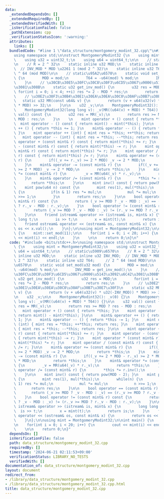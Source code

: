 ```yaml
---
data:
  _extendedDependsOn: []
  _extendedRequiredBy: []
  _extendedVerifiedWith: []
  _isVerificationFailed: false
  _pathExtension: cpp
  _verificationStatusIcon: ':warning:'
  attributes:
    links: []
  bundledCode: "#line 1 \"data_structure/montgomery_modint_32.cpp\"\n#include <bits/stdc++.h>\n\
    using namespace std;\n\nstruct MontgomeryModint32 {\n    using mint = MontgomeryModint32;\n\
    \    using u32 = uint32_t;\n    using u64 = uint64_t;\n\n    // static\u5909\u6570\
    \n    // R = 2 ^ 32\n    static inline u32 MOD;\n    static inline u32 INV_MOD;\
    \  // INV_MOD * MOD \u2261 1 (mod 2 ^ 32)\n    static inline u32 T64;     // 2\
    \ ^ 64 (mod MOD)\n\n    // static\u95A2\u6570\n    static void set_mod(u32 mod)\
    \ {\n        MOD = mod;\n        T64 = -u64(mod) % mod;\n        INV_MOD = get_inv_mod();\n\
    \    }\n    // \u30CB\u30E5\u30FC\u30C8\u30F3\u6CD5\u3067\u9006\u5143\u3092\u6C42\
    \u3081\u308B\n    static u32 get_inv_mod() {\n        u32 res = MOD;\n       \
    \ for(int i = 0; i < 4; ++i) res *= 2 - MOD * res;\n        return res;\n    }\n\
    \    // \u30E2\u30F3\u30B4\u30E1\u30EA\u30EA\u30C0\u30AF\u30B7\u30E7\u30F3\n \
    \   static u32 MR(const u64& v) {\n        return (v + u64(u32(v) * u32(-INV_MOD))\
    \ * MOD) >> 32;\n    }\n\n    u32 _v;\n\n    MontgomeryModint32(): _v(0) {}\n\
    \    MontgomeryModint32(long long v): _v(MR((u64(v) + MOD) * T64)) {}\n\n    u32\
    \ val() const {\n        u32 res = MR(_v);\n        return res >= MOD ? res -\
    \ MOD : res;\n    }\n    \n    mint operator + () const { return *this; }\n  \
    \  mint operator - () const { return mint() - mint(*this); }\n\n    mint& operator\
    \ ++ () { return *this += 1; }\n    mint& operator -- () { return *this -= 1;\
    \ }\n    mint operator ++ (int) { mint res = *this; ++*this; return res; }\n \
    \   mint operator -- (int) { mint res = *this; --*this; return res; }\n\n    mint\
    \ operator + (const mint& r) const { return mint(*this) += r; }\n    mint operator\
    \ - (const mint& r) const { return mint(*this) -= r; }\n    mint operator * (const\
    \ mint& r) const { return mint(*this) *= r; }\n    mint operator / (const mint&\
    \ r) const { return mint(*this) /= r; }\n\n    mint& operator += (const mint&\
    \ r) {\n        if((_v += r._v) >= 2 * MOD) _v -= 2 * MOD;\n        return *this;\n\
    \    }\n    mint& operator -= (const mint& r) {\n        if((_v += 2 * MOD - r._v)\
    \ >= 2 * MOD) _v -= 2 * MOD;\n        return *this;\n    }\n    mint& operator\
    \ *= (const mint& r) {\n        _v = MR(u64(_v) * r._v);\n        return *this;\n\
    \    }\n    mint& operator /= (const mint& r) {\n        *this *= r.inv();\n \
    \       return *this;\n    }\n\n    mint inv() const { return pow(MOD - 2); }\n\
    \    mint pow(u64 n) const {\n        mint res(1), mul(*this);\n        while(n)\
    \ {\n            if(n & 1) res *= mul;\n            mul *= mul;\n            n\
    \ >>= 1;\n        }\n        return res;\n    }\n\n    bool operator == (const\
    \ mint& r) const {\n        return (_v >= MOD ? _v - MOD : _v) == (r._v >= MOD\
    \ ? r._v - MOD : r._v);\n    }\n    bool operator != (const mint& r) const {\n\
    \        return (_v >= MOD ? _v - MOD : _v) != (r._v >= MOD ? r._v - MOD : r._v);\n\
    \    }\n\n    friend istream& operator >> (istream& is, mint& x) {\n        long\
    \ long t;\n        is >> t;\n        x = mint(t);\n        return is;\n    }\n\
    \    friend ostream& operator << (ostream& os, const mint& x) {\n        return\
    \ os << x.val();\n    }\n};\n\nusing mint = MontgomeryModint32;\n\nint main()\
    \ {\n    mint::set_mod(11);\n\n    for(int i = 0; i < 20; i++) {\n        cout\
    \ << mint(i) << endl;\n    }\n    \n\n    return 0;\n}\n"
  code: "#include <bits/stdc++.h>\nusing namespace std;\n\nstruct MontgomeryModint32\
    \ {\n    using mint = MontgomeryModint32;\n    using u32 = uint32_t;\n    using\
    \ u64 = uint64_t;\n\n    // static\u5909\u6570\n    // R = 2 ^ 32\n    static\
    \ inline u32 MOD;\n    static inline u32 INV_MOD;  // INV_MOD * MOD \u2261 1 (mod\
    \ 2 ^ 32)\n    static inline u32 T64;     // 2 ^ 64 (mod MOD)\n\n    // static\u95A2\
    \u6570\n    static void set_mod(u32 mod) {\n        MOD = mod;\n        T64 =\
    \ -u64(mod) % mod;\n        INV_MOD = get_inv_mod();\n    }\n    // \u30CB\u30E5\
    \u30FC\u30C8\u30F3\u6CD5\u3067\u9006\u5143\u3092\u6C42\u3081\u308B\n    static\
    \ u32 get_inv_mod() {\n        u32 res = MOD;\n        for(int i = 0; i < 4; ++i)\
    \ res *= 2 - MOD * res;\n        return res;\n    }\n    // \u30E2\u30F3\u30B4\
    \u30E1\u30EA\u30EA\u30C0\u30AF\u30B7\u30E7\u30F3\n    static u32 MR(const u64&\
    \ v) {\n        return (v + u64(u32(v) * u32(-INV_MOD)) * MOD) >> 32;\n    }\n\
    \n    u32 _v;\n\n    MontgomeryModint32(): _v(0) {}\n    MontgomeryModint32(long\
    \ long v): _v(MR((u64(v) + MOD) * T64)) {}\n\n    u32 val() const {\n        u32\
    \ res = MR(_v);\n        return res >= MOD ? res - MOD : res;\n    }\n    \n \
    \   mint operator + () const { return *this; }\n    mint operator - () const {\
    \ return mint() - mint(*this); }\n\n    mint& operator ++ () { return *this +=\
    \ 1; }\n    mint& operator -- () { return *this -= 1; }\n    mint operator ++\
    \ (int) { mint res = *this; ++*this; return res; }\n    mint operator -- (int)\
    \ { mint res = *this; --*this; return res; }\n\n    mint operator + (const mint&\
    \ r) const { return mint(*this) += r; }\n    mint operator - (const mint& r) const\
    \ { return mint(*this) -= r; }\n    mint operator * (const mint& r) const { return\
    \ mint(*this) *= r; }\n    mint operator / (const mint& r) const { return mint(*this)\
    \ /= r; }\n\n    mint& operator += (const mint& r) {\n        if((_v += r._v)\
    \ >= 2 * MOD) _v -= 2 * MOD;\n        return *this;\n    }\n    mint& operator\
    \ -= (const mint& r) {\n        if((_v += 2 * MOD - r._v) >= 2 * MOD) _v -= 2\
    \ * MOD;\n        return *this;\n    }\n    mint& operator *= (const mint& r)\
    \ {\n        _v = MR(u64(_v) * r._v);\n        return *this;\n    }\n    mint&\
    \ operator /= (const mint& r) {\n        *this *= r.inv();\n        return *this;\n\
    \    }\n\n    mint inv() const { return pow(MOD - 2); }\n    mint pow(u64 n) const\
    \ {\n        mint res(1), mul(*this);\n        while(n) {\n            if(n &\
    \ 1) res *= mul;\n            mul *= mul;\n            n >>= 1;\n        }\n \
    \       return res;\n    }\n\n    bool operator == (const mint& r) const {\n \
    \       return (_v >= MOD ? _v - MOD : _v) == (r._v >= MOD ? r._v - MOD : r._v);\n\
    \    }\n    bool operator != (const mint& r) const {\n        return (_v >= MOD\
    \ ? _v - MOD : _v) != (r._v >= MOD ? r._v - MOD : r._v);\n    }\n\n    friend\
    \ istream& operator >> (istream& is, mint& x) {\n        long long t;\n      \
    \  is >> t;\n        x = mint(t);\n        return is;\n    }\n    friend ostream&\
    \ operator << (ostream& os, const mint& x) {\n        return os << x.val();\n\
    \    }\n};\n\nusing mint = MontgomeryModint32;\n\nint main() {\n    mint::set_mod(11);\n\
    \n    for(int i = 0; i < 20; i++) {\n        cout << mint(i) << endl;\n    }\n\
    \    \n\n    return 0;\n}"
  dependsOn: []
  isVerificationFile: false
  path: data_structure/montgomery_modint_32.cpp
  requiredBy: []
  timestamp: '2024-06-21 02:11:53+09:00'
  verificationStatus: LIBRARY_NO_TESTS
  verifiedWith: []
documentation_of: data_structure/montgomery_modint_32.cpp
layout: document
redirect_from:
- /library/data_structure/montgomery_modint_32.cpp
- /library/data_structure/montgomery_modint_32.cpp.html
title: data_structure/montgomery_modint_32.cpp
---
```

